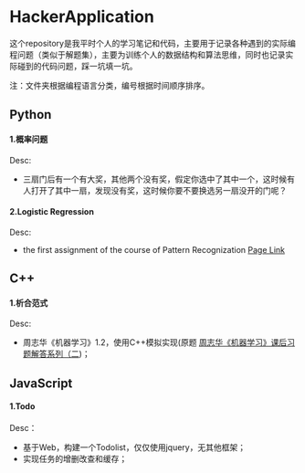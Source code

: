 # HackerApplication

这个repository是我平时个人的学习笔记和代码，主要用于记录各种遇到的实际编程问题（类似于解题集），主要为训练个人的数据结构和算法思维，同时也记录实际碰到的代码问题，踩一坑填一坑。

注：文件夹根据编程语言分类，编号根据时间顺序排序。

## Python

#### 1.概率问题

Desc:

* 三扇门后有一个有大奖，其他两个没有奖，假定你选中了其中一个，这时候有人打开了其中一扇，发现没有奖，这时候你要不要换选另一扇没开的门呢？

#### 2.Logistic Regression

Desc:

* the first assignment of the course of Pattern Recognization [Page Link](http://sse.tongji.edu.cn/yingshen/course/PR2017Fall/assignments/assignment1.pdf)


## C++

#### 1.析合范式

Desc:

* 周志华《机器学习》1.2，使用C++模拟实现(原题 [周志华《机器学习》课后习题解答系列（二](http://blog.csdn.net/snoopy_yuan/article/details/62054718))；


## JavaScript

#### 1.Todo

Desc：

* 基于Web，构建一个Todolist，仅仅使用jquery，无其他框架；
* 实现任务的增删改查和缓存；
